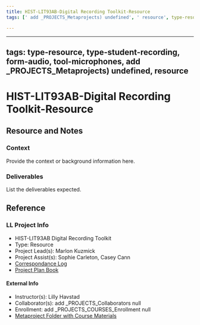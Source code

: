 ```yaml
---
title: HIST-LIT93AB-Digital Recording Toolkit-Resource
tags: [' add _PROJECTS_Metaprojects) undefined', ' resource', type-resource, ' type-student-recording', ' form-audio', ' tool-microphones']

---
```


---
tags: type-resource, type-student-recording, form-audio, tool-microphones, add _PROJECTS_Metaprojects) undefined, resource
---

# HIST-LIT93AB-Digital Recording Toolkit-Resource

## Resource and Notes

### Context
Provide the context or background information here.

### Deliverables
List the deliverables expected.


## Reference
### LL Project Info
* HIST-LIT93AB Digital Recording Toolkit
* Type: Resource
* Project Lead(s): Marlon Kuzmick
* Project Assist(s): Sophie Carleton, Casey Cann
* [Correspondance Log](https://drive.google.com/drive/folders/1WiHHDBTXItqCaMae4vD1_9lMdvcWVySo?usp=drive_link)
* [Project Plan Book](https://hackmd.io/@ll-23-24/ryOfxZrAn)

#### External Info
* Instructor(s): Lilly Havstad
* Collaborator(s): add _PROJECTS_Collaborators null
* Enrollment: add _PROJECTS_COURSES_Enrollment null
* [Metaproject Folder with Course Materials](https://drive.google.com/drive/folders/1687owH5fdbbYCIx7SX9AQ8MqY1_GbMCo)